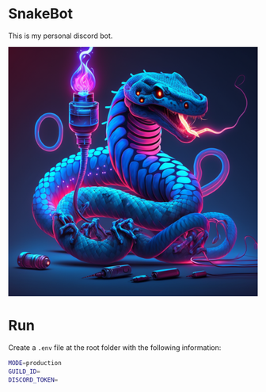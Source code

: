 # SnakeBot

This is my personal discord bot.

![Logo?](assets/snake_midjourney.png?raw=true "Logo?")

# Run

Create a `.env` file at the root folder with the following information:

```bash
MODE=production
GUILD_ID=
DISCORD_TOKEN=
```